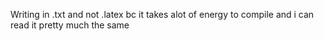 Writing in .txt and not .latex bc it takes alot of energy to compile and i can read it pretty much the same 